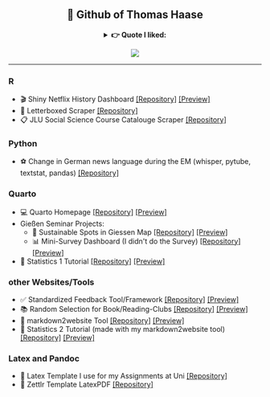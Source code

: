 <div align="center">

## 👋 Github of Thomas Haase


<details>
  <summary><b> 👉️ Quote I liked:</b></summary>

  > _"[[Empiricism and statistics]] looks, if you look at it from the outside, like the production of a self-constructed certainty, like the production of a construction. If one analyzes it epistemologically, one would perhaps guess at an operative constructivism. On the other hand, empirical sociologists cannot forget to point out that their measurements are reality, so that reality is actually always behind the data. But you can't reach it directly either, otherwise you would duplicate what is already there, instead you want to use technologies to find out more about reality. But that's approaching from behind, from an unexplored reality."_ - Niklas Luhmann at his farewell lecture 1993  
</details>

![](https://github-readme-stats.vercel.app/api/top-langs/?username=thhaase&layout=compact&hide=lua,rtf&size_weight=0&count_weight=1&exclude_repo=30DayChartChallenge_2024&theme=github_dark&hide_border=true&card_width=1000px&custom_title=)

</div>

---

### R
- 🎬️ Shiny Netflix History Dashboard [[Repository]](https://github.com/thhaase/Netflix_History_Dashboard) [[Preview]](https://thhaase.github.io/R_Clientside_Shiny_Netflix_History/) 
- 💬 Letterboxed Scraper [[Repository]](https://github.com/thhaase/R_Letterboxed)
- 📋️ JLU Social Science Course Catalouge Scraper [[Repository]](https://github.com/thhaase/JLU-evv-Scraper)

### Python
- ⚽️ Change in German news language during the EM (whisper, pytube, textstat, pandas) [[Repository]](https://github.com/thhaase/tagesschau_em_languagelevel)

### Quarto
- 💻️ Quarto Homepage [[Repository]](https://github.com/thhaase/thhaase.github.io) [[Preview]](https://thhaase.github.io)
- Gießen Seminar Projects:
  - 📍 Sustainable Spots in Giessen Map [[Repository]](https://github.com/thhaase/interactive_map) [[Preview]](https://thhaase.github.io/interactive_map/)
  - 📊 Mini-Survey Dashboard (I didn't do the Survey) [[Repository]](https://github.com/thhaase/kiana_interactive_quarto_dashboard) [[Preview]](https://thhaase.github.io/kiana_interactive_quarto_dashboard/)
- 🧮 Statistics 1 Tutorial [[Repository]](https://github.com/thhaase/Tutorium_Wiederholung_Statistik_1/) [[Preview]](https://thhaase.github.io/Tutorium_Wiederholung_Statistik_1/)

### other Websites/Tools
- ✅ Standardized Feedback Tool/Framework [[Repository]](https://github.com/thhaase/Bewertomat_3000) [[Preview]](https://thhaase.github.io/Bewertomat_3000/)
- 📚️ Random Selection for Book/Reading-Clubs [[Repository]](https://github.com/thhaase/bookclub_bookselection) [[Preview]](https://thhaase.github.io/bookclub_bookselection)
- 🔨 markdown2website Tool [[Repository]](https://github.com/thhaase/markdown2website) [[Preview]](https://thhaase.github.io/markdown2website/)
- 🧮 Statistics 2 Tutorial (made with my markdown2website tool) [[Repository]](https://github.com/thhaase/Tutorium_Statistik_2/) [[Preview]](https://thhaase.github.io/Tutorium_Statistik_2/)
  
### Latex and Pandoc
- 📄 Latex Template I use for my Assignments at Uni [[Repository]](https://github.com/thhaase/Latex-Template)
- 📃 Zettlr Template LatexPDF [[Repository]](https://github.com/thhaase/my_Zettlr_templates)

